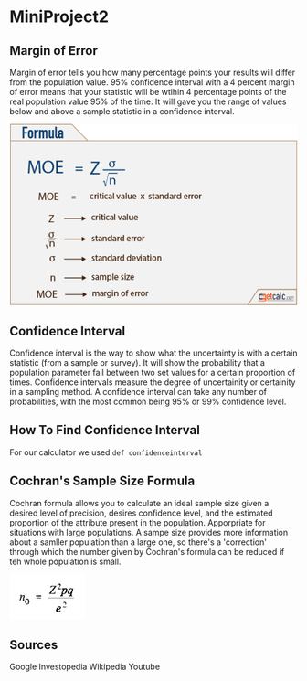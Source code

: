 # MiniProject2

## Margin of Error
Margin of error tells you how many percentage points your results will differ from the population value. 95% confidence interval with a 4 percent margin of error means that your statistic will be wtihin 4 percentage points of the real population value 95% of the time.  It will gave you the range of values below and above a sample statistic in a confidence interval.  

![MarginOfError](moe.PNG)

## Confidence Interval 
Confidence interval is the way to show what the uncertainty is with a certain statistic (from a sample or survey).  It will show the probability that a population parameter fall between two set values for a certain proportion of times. Confidence intervals measure the degree of uncertainity or certainity in a sampling method. A confidence interval can take any number of probabilities, with the most common being 95% or 99% confidence level.

## How To Find Confidence Interval
For our calculator we used `def confidenceinterval` 

## Cochran's Sample Size Formula
Cochran formula allows you to calculate an ideal sample size given a desired level of precision, desires confidence level, and the estimated proportion of the attribute present in the population. Apporpriate for situations with large populations. A sampe size provides more information about a samller population than a large one, so there's a 'correction' through which the number given by Cochran's formula can be reduced if teh whole population is small.

![Cochran](cochran.jpeg)


## Sources
Google
Investopedia
Wikipedia
Youtube


